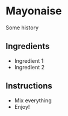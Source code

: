 # Mayonaise

Some history

## Ingredients

- Ingredient 1
- Ingredient 2

## Instructions

- Mix everything
- Enjoy!
